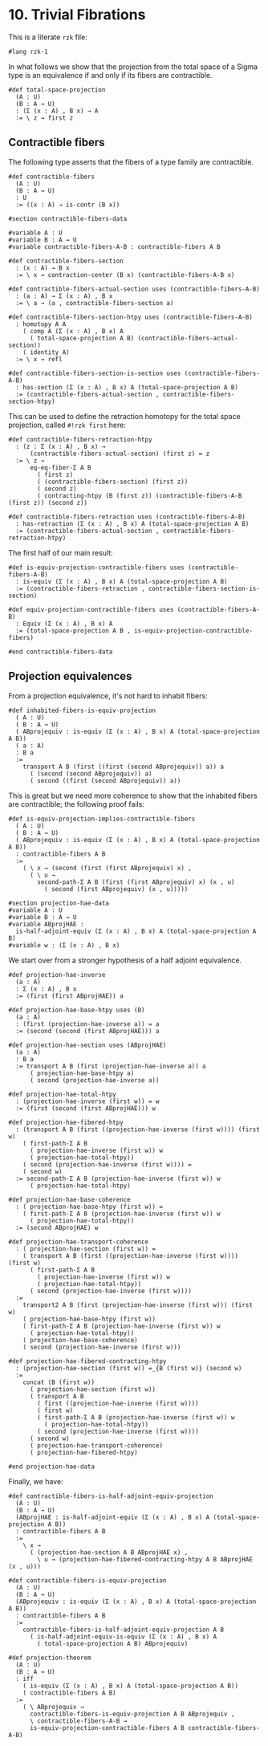 # 10. Trivial Fibrations

This is a literate `rzk` file:

```rzk
#lang rzk-1
```

In what follows we show that the projection from the total space of a Sigma type
is an equivalence if and only if its fibers are contractible.

```rzk
#def total-space-projection
  (A : U)
  (B : A → U)
  : (Σ (x : A) , B x) → A
  := \ z → first z
```

## Contractible fibers

The following type asserts that the fibers of a type family are contractible.

```rzk
#def contractible-fibers
  (A : U)
  (B : A → U)
  : U
  := ((x : A) → is-contr (B x))

#section contractible-fibers-data

#variable A : U
#variable B : A → U
#variable contractible-fibers-A-B : contractible-fibers A B
```

```rzk title="The center of contraction in contractible fibers"
#def contractible-fibers-section
  : (x : A) → B x
  := \ x → contraction-center (B x) (contractible-fibers-A-B x)
```

```rzk title="The section of the total space projection built from the contraction centers"
#def contractible-fibers-actual-section uses (contractible-fibers-A-B)
  : (a : A) → Σ (x : A) , B x
  := \ a → (a , contractible-fibers-section a)

#def contractible-fibers-section-htpy uses (contractible-fibers-A-B)
  : homotopy A A
    ( comp A (Σ (x : A) , B x) A
      ( total-space-projection A B) (contractible-fibers-actual-section))
    ( identity A)
  := \ x → refl

#def contractible-fibers-section-is-section uses (contractible-fibers-A-B)
  : has-section (Σ (x : A) , B x) A (total-space-projection A B)
  := (contractible-fibers-actual-section , contractible-fibers-section-htpy)
```

This can be used to define the retraction homotopy for the total space
projection, called `#!rzk first` here:

```rzk
#def contractible-fibers-retraction-htpy
  : (z : Σ (x : A) , B x) →
      (contractible-fibers-actual-section) (first z) = z
  := \ z →
      eq-eq-fiber-Σ A B
        ( first z)
        ( (contractible-fibers-section) (first z))
        ( second z)
        ( contracting-htpy (B (first z)) (contractible-fibers-A-B (first z)) (second z))

#def contractible-fibers-retraction uses (contractible-fibers-A-B)
  : has-retraction (Σ (x : A) , B x) A (total-space-projection A B)
  := (contractible-fibers-actual-section , contractible-fibers-retraction-htpy)
```

The first half of our main result:

```rzk
#def is-equiv-projection-contractible-fibers uses (contractible-fibers-A-B)
  : is-equiv (Σ (x : A) , B x) A (total-space-projection A B)
  := (contractible-fibers-retraction , contractible-fibers-section-is-section)

#def equiv-projection-contractible-fibers uses (contractible-fibers-A-B)
  : Equiv (Σ (x : A) , B x) A
  := (total-space-projection A B , is-equiv-projection-contractible-fibers)

#end contractible-fibers-data
```

## Projection equivalences

From a projection equivalence, it's not hard to inhabit fibers:

```rzk
#def inhabited-fibers-is-equiv-projection
  ( A : U)
  ( B : A → U)
  ( ABprojequiv : is-equiv (Σ (x : A) , B x) A (total-space-projection A B))
  ( a : A)
  : B a
  :=
    transport A B (first ((first (second ABprojequiv)) a)) a
      ( (second (second ABprojequiv)) a)
      ( second ((first (second ABprojequiv)) a))
```

This is great but we need more coherence to show that the inhabited fibers are
contractible; the following proof fails:

```text
#def is-equiv-projection-implies-contractible-fibers
  ( A : U)
  ( B : A → U)
  ( ABprojequiv : is-equiv (Σ (x : A) , B x) A (total-space-projection A B))
  : contractible-fibers A B
  :=
    ( \ x → (second (first (first ABprojequiv) x) ,
      ( \ u →
        second-path-Σ A B (first (first ABprojequiv) x) (x , u)
          ( second (first ABprojequiv) (x , u)))))
```

```rzk
#section projection-hae-data
#variable A : U
#variable B : A → U
#variable ABprojHAE :
  is-half-adjoint-equiv (Σ (x : A) , B x) A (total-space-projection A B)
#variable w : (Σ (x : A) , B x)
```

We start over from a stronger hypothesis of a half adjoint equivalence.

```rzk
#def projection-hae-inverse
  (a : A)
  : Σ (x : A) , B x
  := (first (first ABprojHAE)) a

#def projection-hae-base-htpy uses (B)
  (a : A)
  : (first (projection-hae-inverse a)) = a
  := (second (second (first ABprojHAE))) a

#def projection-hae-section uses (ABprojHAE)
  (a : A)
  : B a
  := transport A B (first (projection-hae-inverse a)) a
      ( projection-hae-base-htpy a)
      ( second (projection-hae-inverse a))

#def projection-hae-total-htpy
  : (projection-hae-inverse (first w)) = w
  := (first (second (first ABprojHAE))) w

#def projection-hae-fibered-htpy
  : (transport A B (first ((projection-hae-inverse (first w)))) (first w)
    ( first-path-Σ A B
      ( projection-hae-inverse (first w)) w
      ( projection-hae-total-htpy))
    ( second (projection-hae-inverse (first w)))) =
    ( second w)
  := second-path-Σ A B (projection-hae-inverse (first w)) w
      ( projection-hae-total-htpy)

#def projection-hae-base-coherence
  : ( projection-hae-base-htpy (first w)) =
    ( first-path-Σ A B (projection-hae-inverse (first w)) w
      ( projection-hae-total-htpy))
  := (second ABprojHAE) w

#def projection-hae-transport-coherence
  : ( projection-hae-section (first w)) =
    ( transport A B (first ((projection-hae-inverse (first w)))) (first w)
      ( first-path-Σ A B
        ( projection-hae-inverse (first w)) w
        ( projection-hae-total-htpy))
      ( second (projection-hae-inverse (first w))))
  :=
    transport2 A B (first (projection-hae-inverse (first w))) (first w)
    ( projection-hae-base-htpy (first w))
    ( first-path-Σ A B (projection-hae-inverse (first w)) w
      ( projection-hae-total-htpy))
    ( projection-hae-base-coherence)
    ( second (projection-hae-inverse (first w)))

#def projection-hae-fibered-contracting-htpy
  : (projection-hae-section (first w)) =_{B (first w)} (second w)
  :=
    concat (B (first w))
      ( projection-hae-section (first w))
      ( transport A B
        ( first ((projection-hae-inverse (first w))))
        ( first w)
        ( first-path-Σ A B (projection-hae-inverse (first w)) w
          ( projection-hae-total-htpy))
        ( second (projection-hae-inverse (first w))))
      ( second w)
      ( projection-hae-transport-coherence)
      ( projection-hae-fibered-htpy)

#end projection-hae-data
```

Finally, we have:

```rzk
#def contractible-fibers-is-half-adjoint-equiv-projection
  (A : U)
  (B : A → U)
  (ABprojHAE : is-half-adjoint-equiv (Σ (x : A) , B x) A (total-space-projection A B))
  : contractible-fibers A B
  :=
    \ x →
      ( (projection-hae-section A B ABprojHAE x) ,
        \ u → (projection-hae-fibered-contracting-htpy A B ABprojHAE (x , u)))
```

```rzk title="The converse to our first result"
#def contractible-fibers-is-equiv-projection
  (A : U)
  (B : A → U)
  (ABprojequiv : is-equiv (Σ (x : A) , B x) A (total-space-projection A B))
  : contractible-fibers A B
  :=
    contractible-fibers-is-half-adjoint-equiv-projection A B
      ( is-half-adjoint-equiv-is-equiv (Σ (x : A) , B x) A
        ( total-space-projection A B) ABprojequiv)
```

```rzk title="The main theorem"
#def projection-theorem
  (A : U)
  (B : A → U)
  : iff
    ( is-equiv (Σ (x : A) , B x) A (total-space-projection A B))
    ( contractible-fibers A B)
  :=
    ( \ ABprojequiv →
      contractible-fibers-is-equiv-projection A B ABprojequiv ,
      \ contractible-fibers-A-B →
      is-equiv-projection-contractible-fibers A B contractible-fibers-A-B)
```
